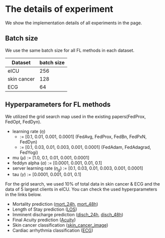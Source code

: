 # The details of experiment

We show the implementation details of all experiments in the page. 

## Batch size

We use the same batch size for all FL methods in each dataset.

|   Dataset   | batch size |
| ----------- | ---------- |
| eICU        |    256     |
| skin cancer |    128     | 
| ECG         |     64     |

## Hyperparameters for FL methods

We utilized the grid search map used in the existing papers(FedProx, FedOpt, FedDyn).
- learning rate ($\eta$)
    - := [0.1, 0.01, 0.001, 0.0001] (FedAvg, FedProx, FedBn, FedPxN, FedDyn) 
    - := [0.1, 0.03, 0.01, 0.003, 0.001, 0.0001] (FedAdam, FedAdagrad, FedYogi)
- mu ($\mu$) := [1.0, 0.1, 0.01, 0.001, 0.0001]
- feddyn alpha ($\alpha$) := [0.0001, 0.001, 0.01, 0.1]
- server learning rate ($\eta_{g}$) := [0.1, 0.03, 0.01, 0.003, 0.001, 0.0001]
- tau ($\gamma$) := [0.0001, 0.001, 0.01, 0.1]

For the grid search, we used 10% of total data in skin cancer & ECG and the data of 5 largest clients in eICU. You can check the used hyperparameters in the links below.
- Mortality prediction ([mort_24h](eICU_mort_24h.csv), [mort_48h](eICU_mort_48h.csv))
- Length of Stay prediction ([LOS](eICU_LOS.csv))
- Imminent discharge prediction ([disch_24h](eICU_disch_24h.csv), [disch_48h](eICU_disch_48h.csv))
- Final Acuity prediction ([Acuity](eICU_Final_Acuity.csv))
- Skin cancer classification ([skin_cancer_image](skin_cancer_images.csv))
- Cardiac arrhythmia classification ([ECG](ECG.csv))

